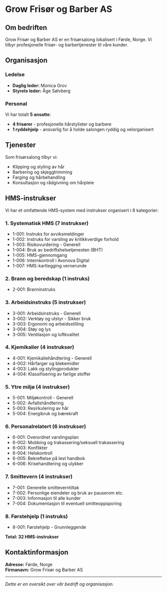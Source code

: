 # Grow Frisør og Barber AS

## Om bedriften

Grow Frisør og Barber AS er en frisørsalong lokalisert i Førde, Norge. Vi tilbyr profesjonelle frisør- og barbertjenester til våre kunder.

## Organisasjon

### Ledelse
- **Daglig leder:** Monica Grov
- **Styrets leder:** Åge Sølvberg

### Personal
Vi har totalt **5 ansatte**:
- **4 frisører** - profesjonelle hårstylister og barbere
- **1 ryddehjelp** - ansvarlig for å holde salongen ryddig og velorganisert

## Tjenester

Som frisørsalong tilbyr vi:
- Klipping og styling av hår
- Barbering og skjeggtrimming
- Farging og hårbehandling
- Konsultasjon og rådgivning om hårpleie

## HMS-instrukser

Vi har et omfattende HMS-system med instrukser organisert i 8 kategorier:

### 1. Systematisk HMS (7 instrukser)
- 1-001: Instruks for avviksmeldinger
- 1-002: Instruks for varsling av kritikkverdige forhold
- 1-003: Risikovurdering - Generell
- 1-004: Bruk av bedriftshelsetjenesten (BHT)
- 1-005: HMS-gjennomgang
- 1-006: Internkontroll i Avonova Digital
- 1-007: HMS-kartlegging vernerunde

### 2. Brann og beredskap (1 instruks)
- 2-001: Branninstruks

### 3. Arbeidsinstruks (5 instrukser)
- 3-001: Arbeidsinstruks - Generell
- 3-002: Verktøy og utstyr - Sikker bruk
- 3-003: Ergonomi og arbeidsstilling
- 3-004: Støy og lys
- 3-005: Ventilasjon og luftkvalitet

### 4. Kjemikalier (4 instrukser)
- 4-001: Kjemikaliehåndtering - Generell
- 4-002: Hårfarger og blekemidler
- 4-003: Lakk og stylingprodukter
- 4-004: Klassifisering av farlige stoffer

### 5. Ytre miljø (4 instrukser)
- 5-001: Miljøkontroll - Generell
- 5-002: Avfallshåndtering
- 5-003: Resirkulering av hår
- 5-004: Energibruk og bærekraft

### 6. Personalrelatert (6 instrukser)
- 6-001: Overordnet varslingsplan
- 6-002: Mobbing og trakassering/seksuell trakassering
- 6-003: Konflikter
- 6-004: Helskontroll
- 6-005: Bekreftelse på lest handbok
- 6-006: Krisehandtering og ulykker

### 7. Smittevern (4 instrukser)
- 7-001: Generelle smitteverntiltak
- 7-002: Personlige eiendeler og bruk av pauserom etc.
- 7-003: Informasjon til alle kunder
- 7-004: Dokumentasjon til eventuell smitteoppsporing

### 8. Førstehjelp (1 instruks)
- 8-001: Førstehjelp - Grunnleggende

**Total: 32 HMS-instrukser**

## Kontaktinformasjon

**Adresse:** Førde, Norge  
**Firmanavn:** Grow Frisør og Barber AS

---

*Dette er en oversikt over vår bedrift og organisasjon.*
